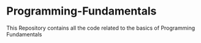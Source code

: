 # Programming-Fundamentals
This Repository contains all the code related to the basics of Programming Fundamentals
